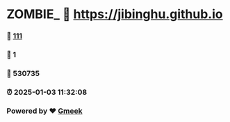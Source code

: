 # ZOMBIE_ :link: https://jibinghu.github.io 
### :page_facing_up: [111](https://jibinghu.github.io/tag.html) 
### :speech_balloon: 1 
### :hibiscus: 530735 
### :alarm_clock: 2025-01-03 11:32:08 
### Powered by :heart: [Gmeek](https://github.com/Meekdai/Gmeek)
